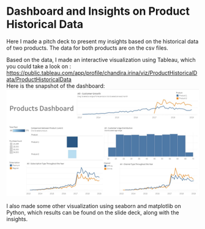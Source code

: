 # Dashboard and Insights on Product Historical Data
Here I made a pitch deck to present my insights based on the historical data of two products. 
The data for both products are on the csv files.

Based on the data, I made an interactive visualization using Tableau, which you could take a look on : https://public.tableau.com/app/profile/chandira.irina/viz/ProductHistoricalData/ProductHistoricalData
<br>
Here is the snapshot of the dashboard:
<img src="TableauDashboard.jpg">

I also made some other visualization using seaborn and matplotlib on Python, which results can be found on the slide deck, along with the insights.
